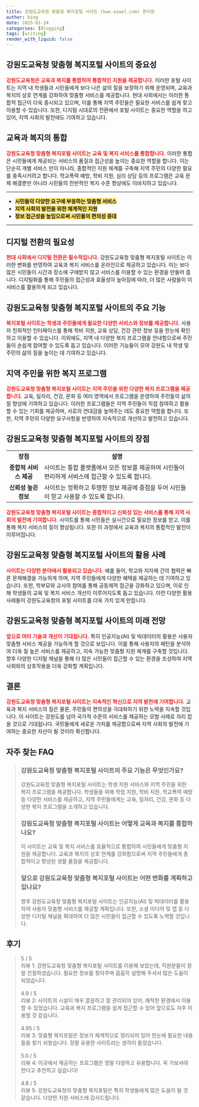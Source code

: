 ```yaml
---
title: 강원도교육청 맞춤형 복지포털 사이트 (kwe.ezwel.com) 편리함
author: bing
date: 2025-01-24
categories: [Blogging]
tags: [writing]
render_with_liquid: false
---
```



<h2 id='강원도교육청 맞춤형 복지포털 사이트의 중요성'>강원도교육청 맞춤형 복지포털 사이트의 중요성</h2>

<p><b><span style="color: #ee2323;">강원도교육청은 교육과 복지를 통합하여 통합적인 지원을 제공합니다.</span></b> 이러한 포털 사이트는 지역 내 학생들과 시민들에게 보다 나은 삶의 질을 보장하기 위해 운영되며, 교육과 복지의 상호 연계를 강화하여 맞춤형 서비스를 제공합니다. 현대 사회에서는 이러한 통합적 접근이 더욱 중시되고 있으며, 이를 통해 지역 주민들은 필요한 서비스를 쉽게 찾고 이용할 수 있습니다. 또한, 디지털 시대로의 전환에서 포털 사이트는 중요한 역할을 하고 있어, 지역 사회의 발전에도 기여하고 있습니다.</p>

<h2 id='교육과 복지의 통합'>교육과 복지의 통합</h2>

<p><b><span style="color: #ee2323;">강원도교육청 맞춤형 복지포털 사이트는 교육 및 복지 서비스를 통합합니다.</span></b> 이러한 통합은 시민들에게 제공되는 서비스의 품질과 접근성을 높이는 중요한 역할을 합니다. 이는 단순히 개별 서비스 만이 아니라, 종합적인 지원 체계를 구축해 지역 주민의 다양한 필요를 충족시키려고 합니다. 학교폭력 예방, 학비 지원, 심리 상담 등의 프로그램은 교육 문제 해결뿐만 아니라 시민들의 전반적인 복지 수준 향상에도 이바지하고 있습니다.</p>

<hr />

<ul>
    <li><b><span style="background-color: #ffe066;">시민들의 다양한 요구에 부응하는 맞춤형 서비스</span></b></li>
    <li><b><span style="background-color: #ffe066;">지역 사회의 발전을 위한 체계적인 지원</span></b></li>
    <li><b><span style="background-color: #ffe066;">정보 접근성을 높임으로써 시민들의 편의성 증대</span></b></li>
</ul>

<hr />

<h2 id='디지털 전환의 필요성'>디지털 전환의 필요성</h2>

<p><b><span style="color: #ee2323;">현대 사회에서 디지털 전환은 필수적입니다.</span></b> 강원도교육청 맞춤형 복지포털 사이트는 이러한 변화를 반영하여 교육과 복지 서비스를 온라인으로 제공하고 있습니다. 이는 보다 많은 시민들이 시간과 장소에 구애받지 않고 서비스를 이용할 수 있는 환경을 만들어 줍니다. 디지털화를 통해 주민들의 접근성과 효율성이 높아짐에 따라, 더 많은 사람들이 이 서비스를 활용하게 되고 있습니다.</p>

<h2 id='주요 기능'>강원도교육청 맞춤형 복지포털 사이트의 주요 기능</h2>

<p><b><span style="color: #ee2323;">복지포털 사이트는 학생과 주민들에게 필요한 다양한 서비스와 정보를 제공합니다.</span></b> 사용자 친화적인 인터페이스를 통해 학비 지원, 교육 상담, 건강 관련 정보 등을 한눈에 확인하고 이용할 수 있습니다. 이외에도, 지역 내 다양한 복지 프로그램을 안내함으로써 주민들이 손쉽게 참여할 수 있도록 돕고 있습니다. 이러한 기능들이 모여 강원도 내 학생 및 주민의 삶의 질을 높이는 데 기여하고 있습니다.</p>

<h2 id='복지 프로그램'>지역 주민을 위한 복지 프로그램</h2>

<p><b><span style="color: #ee2323;">강원도교육청 맞춤형 복지포털 사이트는 지역 주민을 위한 다양한 복지 프로그램을 제공합니다.</span></b> 교육, 일자리, 건강, 문화 등 여러 영역에서 프로그램을 운영하여 주민들의 삶의 질 향상에 기여하고 있습니다. 이러한 프로그램들은 지역 주민들이 직접 참여하고 활용할 수 있는 기회를 제공하며, 서로의 연대감을 높여주는 데도 중요한 역할을 합니다. 또한, 지역 주민의 다양한 요구사항을 반영하여 지속적으로 개선하고 발전하고 있습니다.</p>

<h2 id='강원도교육청 맞춤형 복지포털 사이트의 장점'>강원도교육청 맞춤형 복지포털 사이트의 장점</h2>

<table>
    <tr>
        <td style="text-align: center; height: 17px;"><b>장점</b></td>
        <td style="text-align: center; height: 17px;"><b>설명</b></td>
    </tr>
    <tr>
        <td style="text-align: center; height: 17px;"><b>종합적 서비스 제공</b></td>
        <td>사이트는 통합 플랫폼에서 모든 정보를 제공하여 시민들이 편리하게 서비스에 접근할 수 있도록 합니다.</td>
    </tr>
    <tr>
        <td style="text-align: center; height: 17px;"><b>신뢰성 높은 정보</b></td>
        <td>사이트는 정확하고 투명한 정보 제공에 중점을 두어 시민들이 믿고 사용할 수 있도록 합니다.</td>
    </tr>
</table>

<p><b><span style="color: #ee2323;">강원도교육청 맞춤형 복지포털 사이트는 종합적이고 신뢰성 있는 서비스를 통해 지역 사회의 발전에 기여합니다.</span></b> 사이트를 통해 시민들은 실시간으로 필요한 정보를 얻고, 이를 통해 복지 서비스의 질이 향상됩니다. 또한 이 과정에서 교육과 복지의 통합적인 발전이 이루어집니다.</p>

<h2 id='강원도교육청 맞춤형 복지포털 사이트의 활용 사례'>강원도교육청 맞춤형 복지포털 사이트의 활용 사례</h2>

<p><b><span style="color: #ee2323;">사이트는 다양한 분야에서 활용되고 있습니다.</span></b> 예를 들어, 학교와 지자체 간의 협력은 빠른 문제해결을 가능하게 하며, 지역 주민들에게 다양한 혜택을 제공하는 데 기여하고 있습니다. 또한, 학부모와 교사의 참여를 통해 공동체적 접근을 강화하고 있으며, 이로 인해 학생들의 교육 및 복지 서비스 개선이 이루어지도록 돕고 있습니다. 이런 다양한 활용 사례들이 강원도교육청의 포털 사이트를 더욱 가치 있게 만듭니다.</p>

<h2 id='미래 전망'>강원도교육청 맞춤형 복지포털 사이트의 미래 전망</h2>

<p><b><span style="color: #ee2323;">앞으로 여러 기술과 개선이 기대됩니다.</span></b> 특히 인공지능(AI) 및 빅데이터의 활용은 사용자 맞춤형 서비스 제공을 가능하게 할 것으로 보입니다. 이를 통해 사용자의 패턴을 분석하여 더욱 질 높은 서비스를 제공하고, 지속 가능한 맞춤형 지원 체계를 구축할 것입니다. 향후 다양한 디지털 채널을 통해 더 많은 시민들이 접근할 수 있는 환경을 조성하여 지역 사회와의 상호작용을 더욱 강화할 계획입니다.</p>

<h2 id='결론'>결론</h2>

<p><b><span style="color: #ee2323;">강원도교육청 맞춤형 복지포털 사이트는 지속적인 혁신으로 지역 발전에 기여합니다.</span></b> 교육과 복지 서비스의 질은 물론, 주민들의 편의성을 극대화하기 위한 노력을 지속할 것입니다. 이 사이트는 강원도를 넘어 국가적 수준의 서비스를 제공하는 모범 사례로 자리 잡을 것으로 기대됩니다. 국민들에게 새로운 가치를 제공함으로써 지역 사회의 발전에 기여하는 중요한 자산이 될 것이라 확신합니다.</p>


<h2 id='자주_찾는_FAQ'>자주 찾는 FAQ</h2>
<div itemscope="" itemtype="https://schema.org/FAQPage"> 
<blockquote> 
<div itemscope="" itemprop="mainEntity" itemtype="https://schema.org/Question"> 
<h3 itemprop="name">강원도교육청 맞춤형 복지포털 사이트의 주요 기능은 무엇인가요?</h3> 
<div itemscope="" itemprop="acceptedAnswer" itemtype="https://schema.org/Answer"> 
<span itemprop="text"> 
<p>강원도교육청 맞춤형 복지포털 사이트는 학생 지원 서비스와 지역 주민을 위한 복지 프로그램을 제공합니다. 학생들을 위해 학업 지원, 학비 지원, 학교폭력 예방 등 다양한 서비스를 제공하고, 지역 주민들에게는 교육, 일자리, 건강, 문화 등 다양한 복지 프로그램을 소개하고 있습니다.</p> 
</span> 
</div> 
</div> 

<div itemscope="" itemprop="mainEntity" itemtype="https://schema.org/Question"> 
<h3 itemprop="name">강원도교육청 맞춤형 복지포털 사이트는 어떻게 교육과 복지를 통합하나요?</h3> 
<div itemscope="" itemprop="acceptedAnswer" itemtype="https://schema.org/Answer"> 
<span itemprop="text"> 
<p>이 사이트는 교육 및 복지 서비스를 효율적으로 통합하여 시민들에게 맞춤형 지원을 제공합니다. 교육과 복지의 상호 연계를 강화함으로써 지역 주민들에게 종합적이고 향상된 생활 품질을 제공합니다.</p> 
</span> 
</div> 
</div> 

<div itemscope="" itemprop="mainEntity" itemtype="https://schema.org/Question"> 
<h3 itemprop="name">앞으로 강원도교육청 맞춤형 복지포털 사이트는 어떤 변화를 계획하고 있나요?</h3> 
<div itemscope="" itemprop="acceptedAnswer" itemtype="https://schema.org/Answer"> 
<span itemprop="text"> 
<p>향후 강원도교육청 맞춤형 복지포털 사이트는 인공지능(AI) 및 빅데이터를 활용하여 사용자 맞춤형 서비스를 제공할 계획입니다. 또한, 소셜 미디어 및 앱 등 다양한 디지털 채널을 확대하여 더 많은 시민들이 접근할 수 있도록 노력할 것입니다.</p> 
</span> 
</div> 
</div> 
</blockquote> 
</div>
<h2 id='후기'>후기</h2>
<div itemscope itemtype="https://schema.org/Product">
  <blockquote>
  <div itemprop="review" itemscope itemtype="https://schema.org/Review">
      <div itemprop="reviewRating" itemscope itemtype="https://schema.org/Rating"> <span itemprop="ratingValue">5</span> / <span itemprop="bestRating">5</span> </div>
      <span itemprop="reviewBody">리뷰 1: 강원도교육청 맞춤형 복지포털 사이트를 이용해 보았는데, 직원분들이 정말 친절하셨습니다. 필요한 정보를 찾아주며 꼼꼼히 설명해 주셔서 많은 도움이 되었습니다.</span>
  </div>
  <br>
  <div itemprop="review" itemscope itemtype="https://schema.org/Review">
      <div itemprop="reviewRating" itemscope itemtype="https://schema.org/Rating"> <span itemprop="ratingValue">4.9</span> / <span itemprop="bestRating">5</span> </div>
      <span itemprop="reviewBody">리뷰 2: 사이트의 시설이 매우 깔끔하고 잘 관리되어 있어, 쾌적한 환경에서 이용할 수 있었습니다. 교육과 복지 프로그램을 쉽게 접근할 수 있어 앞으로도 자주 이용할 것 같습니다.</span>
  </div>
  <br>
  <div itemprop="review" itemscope itemtype="https://schema.org/Review">
      <div itemprop="reviewRating" itemscope itemtype="https://schema.org/Rating"> <span itemprop="ratingValue">4.95</span> / <span itemprop="bestRating">5</span> </div>
      <span itemprop="reviewBody">리뷰 3: 맞춤형 복지포털은 정보가 체계적으로 정리되어 있어 한눈에 필요한 내용들을 찾기 쉬웠습니다. 정말 유용한 사이트라는 생각이 들었습니다.</span>
  </div>
  <br>
  <div itemprop="review" itemscope itemtype="https://schema.org/Review">
      <div itemprop="reviewRating" itemscope itemtype="https://schema.org/Rating"> <span itemprop="ratingValue">5.0</span> / <span itemprop="bestRating">5</span> </div>
      <span itemprop="reviewBody">리뷰 4: 이곳에서 제공하는 프로그램은 정말 다양하고 유용합니다. 꼭 가보셔야 한다고 추천하고 싶습니다!</span>
  </div>
  <br>
  <div itemprop="review" itemscope itemtype="https://schema.org/Review">
      <div itemprop="reviewRating" itemscope itemtype="https://schema.org/Rating"> <span itemprop="ratingValue">4.8</span> / <span itemprop="bestRating">5</span> </div>
      <span itemprop="reviewBody">리뷰 5: 강원도교육청의 맞춤형 복지포털은 특히 학생들에게 많은 도움이 될 것 같습니다. 다양한 지원 서비스에 감사드립니다.</span>
  </div>
  </blockquote>
</div>
